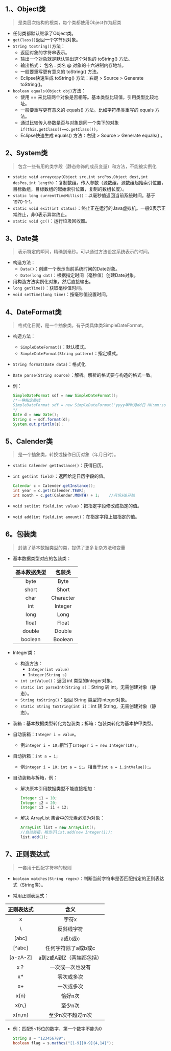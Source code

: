 ## 1.、Object类

> 是类层次结构的根类，每个类都使用Object作为超类

- 任何类都默认继承了Object类。
- `getClass()`返回一个字节码对象。
- `String toString()`方法：
  - 返回对象的字符串表示。
  - 输出一个对象就是默认输出这个对象的 toString() 方法。
  - 输出格式： 包名 . 类名 @ 对象的十六进制内存地址。
  - 一般要重写更有意义的 toString() 方法。
  - Eclipse快速生成 toString() 方法：右键 > Source > Generate toString()。
- `boolean equals(Object obj)`方法：
  - 使用 == 来比较两个对象是否相等。基本类型比较值，引用类型比较地址。
  - 一般要重写更有意义的 equals() 方法。比如字符串类重写的 equals 方法。
  - 通过比较传入参数是否与对象是同一个类下的对象`if(this.getClass()==o.getClass())`。
  - Eclipse快速生成 equals() 方法：右键 > Source > Generate equals() 。

## 2、System类

> 包含一些有用的类字段（静态修饰的成员变量）和方法，不能被实例化

- `static void arraycopy(Object src,int srcPos,Object dest,int desPos,int length)`：复制数组。传入参数（源数组，源数组起始索引位置，目标数组，目标数组的起始索引位置，复制的数组长度）。
- `static long currentTimeMillis()`：以毫秒值返回当前系统时间。基于1970-1-1。
- `static void exit(int status)`：终止正在运行的Java虚拟机。一般0表示正常终止，非0表示异常终止。
- `static void gc()`：运行垃圾回收器。

## 3、Date类

> 表示特定的瞬间，精确到毫秒。可以通过方法设定系统表示的时间。

- 构造方法：
  - `Data()`：创建一个表示当前系统时间的Date对象。
  - `Date(long dat)`：根据指定时间（毫秒值）创建Date对象。
- 用构造方法实例化对象，然后直接输出。
- `long getTime()`：获取毫秒值时间。
- `void setTime(long time)`：按毫秒值设置时间。

## 4、DateFormat类

> 格式化日期，是一个抽象类。有子类具体类SimpleDateFormat。

- 构造方法：
  - `SimpleDateFormat()`：默认模式。
  - `SimpleDateFormat(String pattern)`：指定模式。

- `String format(Date data)`：格式化

- `Date parse(String source)`：解析。解析的格式要与构造的格式一致。

- 例：

  ```java
  SimpleDateFormat sdf = new SimpleDateFormat();
  /*一种指定格式
  SimpleDateFormat sdf = new SimpleDateFormat("yyyy年MM月dd日 HH:mm:ss");
  */
  Date d = new Date();
  String s = sdf.format(d);
  System.out.println(s);
  ```

## 5、Calender类

> 是一个抽象类，转换或操作日历对象（年月日时）。

- `static Calender getInstance()`：获得日历。

- `int get(int field)`：返回给定日历字段的值。

  ```java
  Calendar c = Calender.getInstance();
  int year = c.get(Calender.TEAR);
  int month = c.get(Calender.MONTH) + 1;    //月份从0开始
  ```

- `void set(int field,int value)`：把指定字段修改成指定的值。

- `void add(int field,int amount)`：在指定字段上加指定的值。

## 6。包装类

> 封装了基本数据类型的类，提供了更多复杂方法和变量

- 基本数据类型对应的包装类：

  | 基本数据类型 |  包装类   |
  | :----------: | :-------: |
  |     byte     |   Byte    |
  |    short     |   Short   |
  |     char     | Character |
  |     int      |  Integer  |
  |     long     |   Long    |
  |    float     |   Float   |
  |    double    |  Double   |
  |   boolean    |  Boolean  |

- Integer类：

  - 构造方法：
    - `Integer(int value)`
    - `Integer(String s)`
  - `int intValue()`：返回 int 类型的Integer对象。
  - `static int parseInt(String s)`：String 转 int，无需创建对象（静态）。
  - `String toString()`：返回 String 类型的Integer对象。
  - `static String toString(int i)`：int 转 String，无需创建对象（静态）。

- 装箱：基本数据类型转化为包装类；拆箱：包装类转化为基本护甲类型。

- 自动装箱：`Integer i = value`。

  - 例`integer i = 10;`相当于`Integer i = new Integer(10);`。

- 自动拆箱：`int a = i;`

  + 例`integer i = 10;` `int a = i;`。相当于`int a = i.intValue();`。

- 自动装箱与拆箱，例：

  - 解决原本引用数据类型不能直接相加：

    ```java
    Integer i1 = 10;
    Integer i2 = 20;
    Integer i3 = i1 + i2;
    ```

  - 解决 ArrayList 集合中的元素必须为对象：

    ```java
    ArrayList list = new ArrayList();
    //自动装箱，相当于list.add(new Integer(1));
    list.add(1);    
    ```

## 7、正则表达式

> 一套用于匹配字符串的规则

- `boolean matches(String regex)`：判断当前字符串是否匹配指定的正则表达式（String类）。

-  常用正则表达式：

  | 正则表达式 |           含义           |
  | :--------: | :----------------------: |
  |     x      |          字符x           |
  |     \\     |        反斜线字符        |
  |   [abc]    |         a或b或c          |
  |   [^abc]   |   任何字符除了a或b或c    |
  |  [a-zA-Z]  | a到z或A到Z（两端都包括） |
  |    x？     |     一次或一次也没有     |
  |     x*     |        零次或多次        |
  |     x+     |        一次或多次        |
  |    x{n}    |         恰好n次          |
  |   x{n,}    |         至少n次          |
  |   x{n,m}   |     至少n次不超过m次     |

- 例：匹配5~15位的数字，第一个数字不能为0

  ```java
  String s = "123456789";
  boolean flag = s.mathcs("[1-9][0-9]{4,14}");
  ```

  

